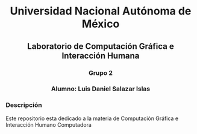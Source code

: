 <h1 align="center">Universidad Nacional Autónoma de México</h1>

<h2 align="center">Laboratorio de Computación Gráfica e Interacción Humana</h2>

<h3 align="center">Grupo 2</h2>

<h3 align="center">Alumno: Luis Daniel Salazar Islas</h2>

### Descripción 

<p>Este repositorio esta dedicado a la materia de Computación Gráfica e Interacción Humano Computadora</p>
